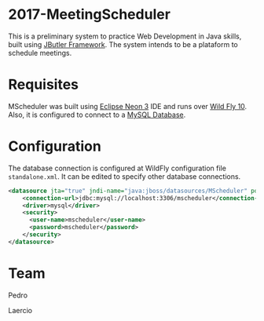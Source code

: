 # 2017-MeetingScheduler
This is a preliminary system to practice Web Development in Java skills, built using [JButler Framework](https://github.com/dwws-ufes/jbutler). The system intends to be a plataform to schedule meetings.

# Requisites
MScheduler was built using [Eclipse Neon 3](http://www.eclipse.org/neon/) IDE and runs over [Wild Fly 10](http://wildfly.org/). Also, it is configured to connect to a [MySQL Database](https://www.mysql.com/).

# Configuration
The database connection is configured at WildFly configuration file `standalone.xml`. It can be edited to specify other database connections.

```xml
<datasource jta="true" jndi-name="java:jboss/datasources/MScheduler" pool-name="MSchedulerPool" enabled="true" use-java-context="true">
    <connection-url>jdbc:mysql://localhost:3306/mscheduler</connection-url>
    <driver>mysql</driver>
    <security>
      <user-name>mscheduler</user-name>
      <password>mscheduler</password>
    </security>
</datasource>


```

# Team
Pedro

Laercio


